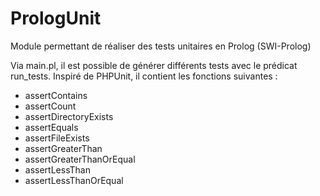 # PrologUnit
Module permettant de réaliser des tests unitaires en Prolog (SWI-Prolog)

Via main.pl, il est possible de générer différents tests avec le prédicat run_tests. Inspiré de PHPUnit, il contient les fonctions suivantes : 

- assertContains
- assertCount
- assertDirectoryExists
- assertEquals
- assertFileExists
- assertGreaterThan
- assertGreaterThanOrEqual
- assertLessThan
- assertLessThanOrEqual